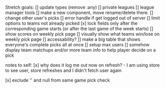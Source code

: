 Stretch goals:
    [] update types (remove :any)
    [] private leagues
    [] league manager tools
        [] make a new component, move rename/delete there. 
        [] change other user's picks
    [] error handle if get logged out of server
    [] limit options to teams not already picked
    [x] lock fields only after the corresponding game starts (or after the last game of the week starts)
    [] show scores on weekly pick page
    [] visually show what teams win/lose on weekly pick page
    [] accessability?
    [] make a big table that shows everyone's complete picks all at once
    [] setup max users
    [] somehow display team matchups and/or more team info to help player decide on a pick

notes to self:
[x] why does it log me out now on refresh?
    - I am using store to see user, store refreshes and I didn't fetch user again

[x] exclude '' and null from same game pick check


